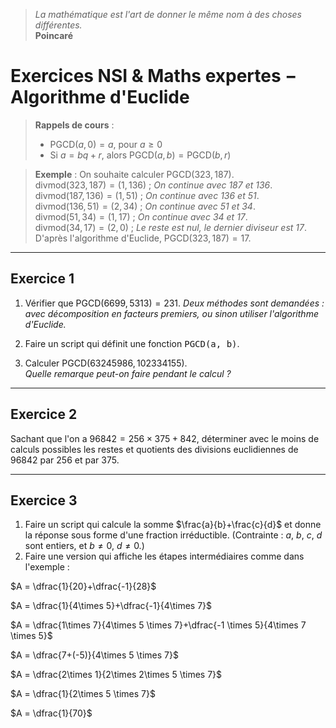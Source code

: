 > _La mathématique est l'art de donner le même nom à des choses différentes._  
> **Poincaré**


# Exercices NSI & Maths expertes $-$ Algorithme d'Euclide

>**Rappels de cours** :  
> * $\text{PGCD}(a, 0) = a$, pour $a \geqslant 0$  
> * Si $a = bq+r$, alors $\text{PGCD}(a, b) = \text{PGCD}(b, r)$

>**Exemple** : On souhaite calculer $\text{PGCD}(323, 187)$.  
> $\text{divmod}(323, 187) = (1, 136)$ ; _On continue avec $187$ et $136$_.  
> $\text{divmod}(187, 136) = (1, 51)$ ; _On continue avec $136$ et $51$_.  
> $\text{divmod}(136, 51) = (2, 34)$ ; _On continue avec $51$ et $34$_.  
> $\text{divmod}(51, 34) = (1, 17)$ ; _On continue avec $34$ et $17$_.  
> $\text{divmod}(34, 17) = (2, 0)$ ; _Le reste est nul, le dernier diviseur est $17$_.  
> D'après l'algorithme d'Euclide, $\text{PGCD}(323, 187) = 17$.

---

## Exercice 1
1. Vérifier que $\text{PGCD}(6699, 5313) = 231$. _Deux méthodes sont demandées : avec décomposition en facteurs premiers, ou sinon utiliser l'algorithme d'Euclide._

2. Faire un script qui définit une fonction <kbd>PGCD(a, b)</kbd>.

3. Calculer $\text{PGCD}(63245986, 102334155)$.  
_Quelle remarque peut-on faire pendant le calcul ?_

---

## Exercice 2
Sachant que l'on a $96842 = 256\times 375 + 842$, déterminer avec le moins de calculs possibles les restes et quotients des divisions euclidiennes de $96842$ par $256$ et par $375$.

---

## Exercice 3
1. Faire un script qui calcule la somme $\frac{a}{b}+\frac{c}{d}$ et donne la réponse sous forme d'une fraction irréductible. (Contrainte : $a$, $b$, $c$, $d$ sont entiers, et $b\neq 0$, $d\neq 0$.)
2. Faire une version qui affiche les étapes intermédiaires comme dans l'exemple :

$A = \dfrac{1}{20}+\dfrac{-1}{28}$

$A = \dfrac{1}{4\times 5}+\dfrac{-1}{4\times 7}$

$A = \dfrac{1\times 7}{4\times 5 \times 7}+\dfrac{-1 \times 5}{4\times 7 \times 5}$

$A = \dfrac{7+(-5)}{4\times 5 \times 7}$

$A = \dfrac{2\times 1}{2\times 2\times 5 \times 7}$

$A = \dfrac{1}{2\times 5 \times 7}$

$A = \dfrac{1}{70}$  
